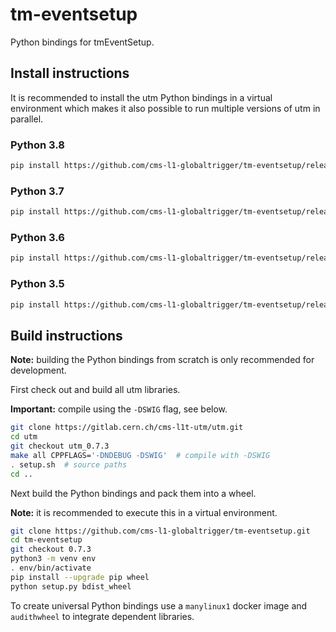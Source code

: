 # tm-eventsetup

Python bindings for tmEventSetup.

## Install instructions

It is recommended to install the utm Python bindings in a virtual environment
which makes it also possible to run multiple versions of utm in parallel.


### Python 3.8

```bash
pip install https://github.com/cms-l1-globaltrigger/tm-eventsetup/releases/download/0.7.3/tm_eventsetup-0.7.3-cp38-cp38-manylinux1_x86_64.whl
```

### Python 3.7

```bash
pip install https://github.com/cms-l1-globaltrigger/tm-eventsetup/releases/download/0.7.3/tm_eventsetup-0.7.3-cp37-cp37m-manylinux1_x86_64.whl
```

### Python 3.6

```bash
pip install https://github.com/cms-l1-globaltrigger/tm-eventsetup/releases/download/0.7.3/tm_eventsetup-0.7.3-cp36-cp36m-manylinux1_x86_64.whl
```

### Python 3.5

```bash
pip install https://github.com/cms-l1-globaltrigger/tm-eventsetup/releases/download/0.7.3/tm_eventsetup-0.7.3-cp35-cp35m-manylinux1_x86_64.whl
```

## Build instructions

**Note:** building the Python bindings from scratch is only recommended for 
development.

First check out and build all utm libraries. 

**Important:** compile using the `-DSWIG` flag, see below.

```bash
git clone https://gitlab.cern.ch/cms-l1t-utm/utm.git
cd utm
git checkout utm_0.7.3
make all CPPFLAGS='-DNDEBUG -DSWIG'  # compile with -DSWIG
. setup.sh  # source paths
cd ..
```

Next build the Python bindings and pack them into a wheel.

**Note:** it is recommended to execute this in a virtual environment.

```bash
git clone https://github.com/cms-l1-globaltrigger/tm-eventsetup.git
cd tm-eventsetup
git checkout 0.7.3
python3 -m venv env
. env/bin/activate
pip install --upgrade pip wheel
python setup.py bdist_wheel
```

To create universal Python bindings use a `manylinux1` docker image and `audithwheel` to integrate dependent libraries.
